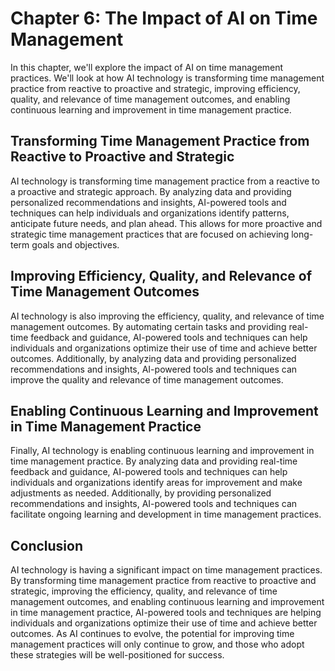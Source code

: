 Chapter 6: The Impact of AI on Time Management
==============================================

In this chapter, we'll explore the impact of AI on time management practices. We'll look at how AI technology is transforming time management practice from reactive to proactive and strategic, improving efficiency, quality, and relevance of time management outcomes, and enabling continuous learning and improvement in time management practice.

Transforming Time Management Practice from Reactive to Proactive and Strategic
------------------------------------------------------------------------------

AI technology is transforming time management practice from a reactive to a proactive and strategic approach. By analyzing data and providing personalized recommendations and insights, AI-powered tools and techniques can help individuals and organizations identify patterns, anticipate future needs, and plan ahead. This allows for more proactive and strategic time management practices that are focused on achieving long-term goals and objectives.

Improving Efficiency, Quality, and Relevance of Time Management Outcomes
------------------------------------------------------------------------

AI technology is also improving the efficiency, quality, and relevance of time management outcomes. By automating certain tasks and providing real-time feedback and guidance, AI-powered tools and techniques can help individuals and organizations optimize their use of time and achieve better outcomes. Additionally, by analyzing data and providing personalized recommendations and insights, AI-powered tools and techniques can improve the quality and relevance of time management outcomes.

Enabling Continuous Learning and Improvement in Time Management Practice
------------------------------------------------------------------------

Finally, AI technology is enabling continuous learning and improvement in time management practice. By analyzing data and providing real-time feedback and guidance, AI-powered tools and techniques can help individuals and organizations identify areas for improvement and make adjustments as needed. Additionally, by providing personalized recommendations and insights, AI-powered tools and techniques can facilitate ongoing learning and development in time management practices.

Conclusion
----------

AI technology is having a significant impact on time management practices. By transforming time management practice from reactive to proactive and strategic, improving the efficiency, quality, and relevance of time management outcomes, and enabling continuous learning and improvement in time management practice, AI-powered tools and techniques are helping individuals and organizations optimize their use of time and achieve better outcomes. As AI continues to evolve, the potential for improving time management practices will only continue to grow, and those who adopt these strategies will be well-positioned for success.
